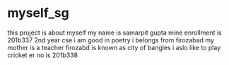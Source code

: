 # myself_sg
this project is about myself
my name is samarpit gupta
mine enrollment is 201b337
2nd year cse
i am good in poetry
i belongs from firozabad
my mother is a teacher
firozabd is known as city of bangles
i aslo like to play cricket
er no is 201b338